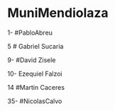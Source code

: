 # MuniMendiolaza

1- #PabloAbreu



5 # Gabriel Sucaria


9- #David Zisele


10- Ezequiel Falzoi

14 #Martin Caceres






























35- #NicolasCalvo



